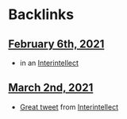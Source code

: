 
# Backlinks
## [February 6th, 2021](<February 6th, 2021.md>)
- in an [Interintellect](<Interintellect.md>)

## [March 2nd, 2021](<March 2nd, 2021.md>)
- [Great tweet](((hKTCnzkeq))) from [Interintellect](<Interintellect.md>)


